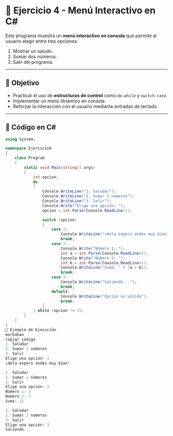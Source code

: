 # 📘 Ejercicio 4 - Menú Interactivo en C#

Este programa muestra un **menú interactivo en consola** que permite al usuario elegir entre tres opciones:  
1. Mostrar un saludo.  
2. Sumar dos números.  
3. Salir del programa.  

---

## 🎯 Objetivo
- Practicar el uso de **estructuras de control** como `do-while` y `switch-case`.  
- Implementar un menú dinámico en consola.  
- Reforzar la interacción con el usuario mediante entradas de teclado.

---

## 🔹 Código en C#

```csharp
using System;

namespace Ejercicio4
{
    class Program
    {
        static void Main(string[] args)
        {
            int opcion;
            do
            {
                Console.WriteLine("1. Saludar");
                Console.WriteLine("2. Sumar 2 números");
                Console.WriteLine("3. Salir");
                Console.Write("Elige una opción: ");
                opcion = int.Parse(Console.ReadLine());

                switch (opcion)
                {
                    case 1:
                        Console.WriteLine("¡Hola espero andes muy bien!");
                        break;
                    case 2:
                        Console.Write("Número 1: ");
                        int a = int.Parse(Console.ReadLine());
                        Console.Write("Número 2: ");
                        int b = int.Parse(Console.ReadLine());
                        Console.WriteLine("Suma: " + (a + b));
                        break;
                    case 3:
                        Console.WriteLine("Saliendo...");
                        break;
                    default:
                        Console.WriteLine("Opción no válida");
                        break;
                }
            } while (opcion != 3);
        }
    }
}
📌 Ejemplo de Ejecución
markdown
Copiar código
1. Saludar
2. Sumar 2 números
3. Salir
Elige una opción: 1
¡Hola espero andes muy bien!

1. Saludar
2. Sumar 2 números
3. Salir
Elige una opción: 2
Número 1: 5
Número 2: 7
Suma: 12

1. Saludar
2. Sumar 2 números
3. Salir
Elige una opción: 3
Saliendo...
